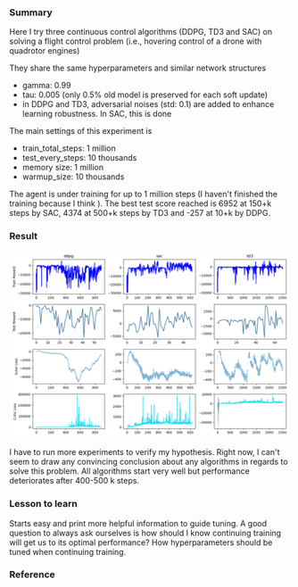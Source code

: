 ### Summary
Here I try three continuous control algorithms (DDPG, TD3 and SAC) on solving a flight control problem (i.e., hovering control of a drone with quadrotor engines)

They share the same hyperparameters and similar network structures

- gamma: 0.99
- tau: 0.005 (only 0.5% old model is preserved for each soft update)
- in DDPG and TD3, adversarial noises (std: 0.1) are added to enhance learning robustness. In SAC, this is done  

The main settings of this experiment is

* train_total_steps: 1 million
* test_every_steps: 10 thousands
* memory size: 1 million
*  warmup_size: 10 thousands

The agent is under training for up to 1 million steps (I haven't finished the training because I think ). The best test score reached is 6952 at 150+k steps by SAC, 4374 at 500+k steps by TD3 and -257 at 10+k by DDPG. 


### Result
![Scores](./imgs/SAC_vs_DDPG_vs_TD3_091320.png)


I have to run more experiments to verify my  hypothesis. Right now, I can't seem to draw any convincing conclusion about any algorithms in regards to solve this problem. All algorithms start very well but performance deteriorates after 400-500 k steps. 

### Lesson to learn
Starts easy and print more helpful information to guide tuning. A good question to always ask ourselves is how should I know continuing training will get us to its optimal performance? How hyperparameters should be tuned when continuing training. 

### Reference